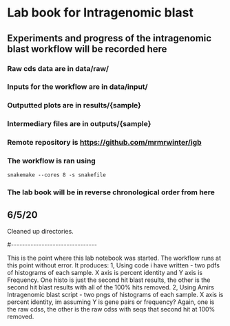 # Lab book for Intragenomic blast

## Experiments and progress of the intragenomic blast workflow will be recorded here

### Raw cds data are in data/raw/
### Inputs for the workflow are in data/input/
### Outputted plots are in results/{sample}
### Intermediary files are in outputs/{sample}
### Remote repository is https://github.com/mrmrwinter/igb

### The workflow is ran using
`snakemake --cores 8 -s snakefile`

### The lab book will be in reverse chronological order from here

## 6/5/20

Cleaned up directories.

#-------------------------------

This is the point where this lab notebook was started.
The workflow runs at this point without error.
It produces:
1, Using code i have written - two pdfs of histograms of each sample. X axis is percent identity and Y axis is Frequency. One histo is just the second hit blast results, the other is the second hit blast results with all of the 100% hits removed.
2, Using Amirs Intragenomic blast script - two pngs of histograms of each sample. X axis is percent identity, im assuming Y is gene pairs or frequency? Again, one is the raw cdss, the other is the raw cdss with seqs that second hit at 100% removed.
